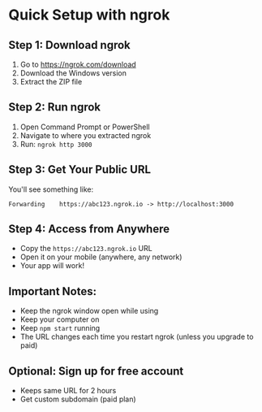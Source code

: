 # Quick Setup with ngrok

## Step 1: Download ngrok
1. Go to https://ngrok.com/download
2. Download the Windows version
3. Extract the ZIP file

## Step 2: Run ngrok
1. Open Command Prompt or PowerShell
2. Navigate to where you extracted ngrok
3. Run: `ngrok http 3000`

## Step 3: Get Your Public URL
You'll see something like:
```
Forwarding    https://abc123.ngrok.io -> http://localhost:3000
```

## Step 4: Access from Anywhere
- Copy the `https://abc123.ngrok.io` URL
- Open it on your mobile (anywhere, any network)
- Your app will work!

## Important Notes:
- Keep the ngrok window open while using
- Keep your computer on
- Keep `npm start` running
- The URL changes each time you restart ngrok (unless you upgrade to paid)

## Optional: Sign up for free account
- Keeps same URL for 2 hours
- Get custom subdomain (paid plan)

